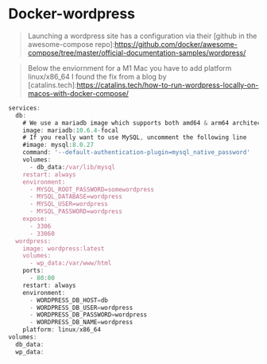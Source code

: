 # Docker-wordpress

> Launching a wordpress site has a configuration via their 
[github in the awesome-compose repo]:https://github.com/docker/awesome-compose/tree/master/official-documentation-samples/wordpress/ 

> Below the enviornment for a M1 Mac you have to add platform linux/x86_64 I found the fix from a blog by [catalins.tech]:https://catalins.tech/how-to-run-wordpress-locally-on-macos-with-docker-compose/

```js
services:
  db:
    # We use a mariadb image which supports both amd64 & arm64 architecture
    image: mariadb:10.6.4-focal
    # If you really want to use MySQL, uncomment the following line
    #image: mysql:8.0.27
    command: '--default-authentication-plugin=mysql_native_password'
    volumes:
      - db_data:/var/lib/mysql
    restart: always
    environment:
      - MYSQL_ROOT_PASSWORD=somewordpress
      - MYSQL_DATABASE=wordpress
      - MYSQL_USER=wordpress
      - MYSQL_PASSWORD=wordpress
    expose:
      - 3306
      - 33060
  wordpress:
    image: wordpress:latest
    volumes:
      - wp_data:/var/www/html
    ports:
      - 80:80
    restart: always
    environment:
      - WORDPRESS_DB_HOST=db
      - WORDPRESS_DB_USER=wordpress
      - WORDPRESS_DB_PASSWORD=wordpress
      - WORDPRESS_DB_NAME=wordpress
    platform: linux/x86_64
volumes:
  db_data:
  wp_data:
```